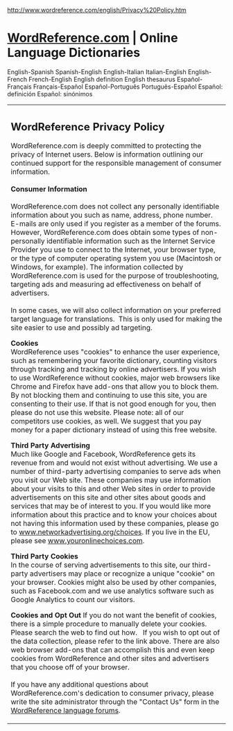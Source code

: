 http://www.wordreference.com/english/Privacy%20Policy.htm

[WordReference<span>.com</span>](/) |
Online Language Dictionaries
============================

English-Spanish Spanish-English English-Italian Italian-English English-French French-English English definition English thesaurus Español-Français Français-Español Español-Português Português-Español Español: definición Español: sinónimos

<table>
<colgroup>
<col width="100%" />
</colgroup>
<tbody>
<tr class="odd">
<td><h2 id="wordreference-privacy-policy">WordReference Privacy Policy</h2>
<div class="policy">
<p>WordReference.com is deeply committed to protecting the privacy of Internet users. Below is information outlining our continued support for the responsible management of consumer information. <br />
<br />
<strong>Consumer Information</strong><br />
<br />
WordReference.com does not collect any personally identifiable information about you such as name, address, phone number.  E-mails are only used if you register as a member of the forums. However, WordReference.com does obtain some types of non-personally identifiable information such as the Internet Service Provider you use to connect to the Internet, your browser type, or the type of computer operating system you use (Macintosh or Windows, for example). The information collected by WordReference.com is used for the purpose of troubleshooting, targeting ads and measuring ad effectiveness on behalf of advertisers.<br />
<br />
In some cases, we will also collect information on your preferred target language for translations.  This is only used for making the site easier to use and possibly ad targeting.</p>
<p><strong>Cookies</strong><br />
WordReference uses &quot;cookies&quot; to enhance the user experience, such as remembering your favorite dictionary, counting visitors through tracking and tracking by online advertisers. If you wish to use WordReference without cookies, major web browsers like Chrome and Firefox have add-ons that allow you to block them. By not blocking them and continuing to use this site, you are consenting to their use. If that is not good enough for you, then please do not use this website. Please note: all of our competitors use cookies, as well. We suggest that you pay money for a paper dictionary instead of using this free website.</p>
<p><strong>Third Party Advertising</strong><br />
Much like Google and Facebook, WordReference gets its revenue from and would not exist without advertising. We use a number of third-party advertising companies to serve ads when you visit our Web site. These companies may use information about your visits to this and other Web sites in order to provide advertisements on this site and other sites about goods and services that may be of interest to you. If you would like more information about this practice and to know your choices about not having this information used by these companies, please go to <a href="http://www.networkadvertising.org/choices">www.networkadvertising.org/choices</a>. If you live in the EU, please see <a href="http://www.youronlinechoices.com">www.youronlinechoices.com</a>.</p>
<p><strong>Third Party Cookies</strong><br />
In the course of serving advertisements to this site, our third-party advertisers may place or recognize a unique &quot;cookie&quot; on your browser. Cookies might also be used by other companies, such as Facebook.com and we use analytics software such as Google Analytics to count our visitors.</p>
<p><strong>Cookies and Opt Out</strong> If you do not want the benefit of cookies, there is a simple procedure to manually delete your cookies. Please search the web to find out how.   If you wish to opt out of the data collection, please refer to the link above. There are also web browser add-ons that can accomplish this and even keep cookies from WordReference and other sites and advertisers that you choose off of your browser.<br />
<br />
If you have any additional questions about WordReference.com's dedication to consumer privacy, please write the site administrator through the &quot;Contact Us&quot; form in the <a href="https://forum.wordreference.com/misc/contact">WordReference language forums</a>.<br />
</p>
</div></td>
</tr>
</tbody>
</table>


